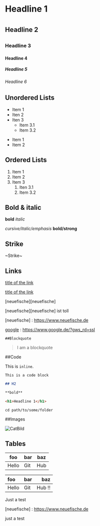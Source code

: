 # Headline 1 <h1>
## Headline 2 <h2>
### Headline 3 <h3>
#### Headline 4 <h4>
##### Headline 5 <h5>
###### Headline 6 <h6>
  
  
## Unordered Lists  
  
* Item 1
* Iten 2
* Iten 3
  * Item 3.1
  * Item 3.2
  
- Item 1
- Item 2
  
  
## Ordered Lists 
  
1. Item 1
2. Item 2
3. Item 3
   1. Iten 3.1
   1. Item 3.2
  

## Bold & italic
  
**bold**
*italic*
  
*cursive/italic/emphasis*
**bold/strong**
  

  ## Strike 

~Strike~
  
  
## Links
  
[title of the link](https://www.neuefische.de)
  
  
  [title of the link](https://www.neuefische.de) 
  
  [neuefische][neuefische]
  
  [neuefische][neuefische] ist toll
  
  
  [neuefische] : https://www.neuefische.de
  
  [google] : https://www.google.de/?gws_rd=ssl
  
  
    ##Blockquote
  
 > I am a blockquote
  
  ##Code
  
  This is `inline`.
  ```
  This is a code block
  ```
  
  ```md
  ## H2
  
  **bold**
  ```
  
  ```html
  <h1>Headline 1</h1>
  ```
  
  ```shell
  cd path/to/some/folder
  ```
  
  
##Images

  ![CatBild](https://unsplash.com/photos/45sFSKai4Q4)
  
  
  
## Tables 
  
  | foo | bar | baz |
  | --- | --- | --- |
  | Hello | Git | Hub |

  
  
  | foo | bar | baz |
  | :-- | --- | --: |
  | Hello | Git | Hub !! |
  
  
 Just a test

  [neuefische] : https://www.neuefische.de
  
  [google]: https://www.google.de/?gws_rd=ssl
  
  
  
  
  
  
  
 
  
  
  
  
  
just a test
